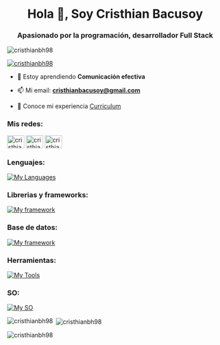 <h1 align="center">Hola 👋, Soy Cristhian Bacusoy</h1>
<h3 align="center">Apasionado por la programación, desarrollador Full Stack</h3>

<p align="left"> <img src="https://komarev.com/ghpvc/?username=cristhianbh98&label=Profile%20views&color=0e75b6&style=flat" alt="cristhianbh98" /> </p>

<p align="left"> <a href="https://twitter.com/cristhianbh98" target="blank"><img src="https://img.shields.io/twitter/follow/cristhianbh98?logo=twitter&style=for-the-badge" alt="cristhianbh98" /></a> </p>

- 🌱 Estoy aprendiendo **Comunicación efectiva**

- 📫 Mi email: **cristhianbacusoy@gmail.com**

- 📄 Conoce mi experiencia [Curriculum](https://raw.githubusercontent.com/Cristhianbh98/cristhianbh98/main/Cristhian%20CV%20Resume.pdf)

<h3 align="left">Mis redes:</h3>
<p align="left">
<a href="https://twitter.com/cristhianbh98" target="blank"><img align="center" src="https://raw.githubusercontent.com/rahuldkjain/github-profile-readme-generator/master/src/images/icons/Social/twitter.svg" alt="cristhianbh98" height="30" width="40" /></a>
<a href="https://linkedin.com/in/cristhianbh98" target="blank"><img align="center" src="https://raw.githubusercontent.com/rahuldkjain/github-profile-readme-generator/master/src/images/icons/Social/linked-in-alt.svg" alt="cristhianbh98" height="30" width="40" /></a>
<a href="https://instagram.com/cristhianbh98" target="blank"><img align="center" src="https://raw.githubusercontent.com/rahuldkjain/github-profile-readme-generator/master/src/images/icons/Social/instagram.svg" alt="cristhianbh98" height="30" width="40" /></a>
</p>

<h3 align="left">Lenguajes:</h3>

[![My Languages](https://skillicons.dev/icons?i=js,html,css,py,php,ts)](https://skillicons.dev)

<h3 align="left">Librerias y frameworks:</h3>

[![My framework](https://skillicons.dev/icons?i=bootstrap,django,jest,jquery,laravel,materialui,react,sass,tailwind,webpack,vite,express)](https://skillicons.dev)

<h3 align="left">Base de datos:</h3>

[![My framework](https://skillicons.dev/icons?i=mysql,mongodb,postgres)](https://skillicons.dev)

<h3 align="left">Herramientas:</h3>

[![My Tools](https://skillicons.dev/icons?i=git,github,figma,vscode,nodejs,npm,wordpress)](https://skillicons.dev)

<h3 align="left">SO:</h3>

[![My SO](https://skillicons.dev/icons?i=linux,ubuntu,windows)](https://skillicons.dev)

<p><img align="left" src="https://github-readme-stats.vercel.app/api/top-langs?username=cristhianbh98&show_icons=true&locale=en&layout=compact" alt="cristhianbh98" /></p>

<p>&nbsp;<img align="center" src="https://github-readme-stats.vercel.app/api?username=cristhianbh98&show_icons=true&locale=en" alt="cristhianbh98" /></p>

<p><img align="center" src="https://github-readme-streak-stats.herokuapp.com/?user=cristhianbh98&" alt="cristhianbh98" /></p>
